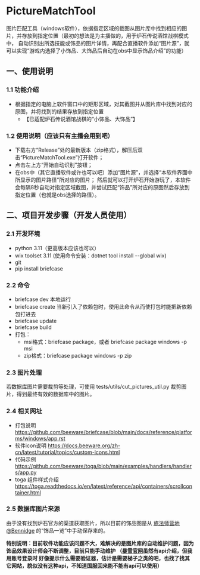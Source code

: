 # PictureMatchTool
图片匹配工具（windows软件），依据指定区域的截图从图片库中找到相应的图片，并存放到指定位置（最初的想法是为主播做的，用于炉石传说酒馆战棋模式中，
自动识别出所选技能或饰品的图片详情，再配合直播软件添加“图片源”，就可以实现“游戏内选择了小饰品、大饰品后自动在obs中显示饰品介绍”的功能）

## 一、使用说明
### 1.1 功能介绍
* 根据指定的电脑上软件窗口中的矩形区域，对其截图并从图片库中找到对应的原图，并将找到的结果存放到指定位置
  - 【已适配炉石传说酒馆战棋的“小饰品、大饰品”】
### 1.2 使用说明（应该只有主播会用到吧）
* 下载右方“Release”处的最新版本（zip格式），解压后双击“PictureMatchTool.exe”打开软件；
* 点击左上方“开始自动识别”按钮；
* 在obs中（其它直播软件或许也可以吧）添加“图片源”，并选择“本软件界面中所显示的图片路径”所对应的图片；
然后就可以打开炉石开始游玩了，本软件会每隔8秒自动对指定区域截图，并尝试匹配“饰品”所对应的原图然后存放到指定位置（也就是obs选择的路径）。

## 二、项目开发步骤（开发人员使用）
### 2.1 开发环境
* python 3.11（更高版本应该也可以）
* wix toolset 3.11 (使用命令安装：dotnet tool install --global wix)
* git
* pip install briefcase
### 2.2 命令
* briefcase dev 本地运行
* briefcase create 当新引入了依赖包时，使用此命令从而使打包时能把新依赖包打进去
* briefcase update
* briefcase build
* 打包：
  - msi格式：briefcase package，或者 briefcase package windows -p msi
  - zip格式：briefcase package windows -p zip

### 2.3 图片处理
若数据库图片需要裁剪等处理，可使用 tests/utils/cut_pictures_util.py 裁剪图片，得到最终有效的数据库中的图片。
### 2.4 相关网址
* 打包说明
https://github.com/beeware/briefcase/blob/main/docs/reference/platforms/windows/app.rst
* 软件icon说明
https://docs.beeware.org/zh-cn/latest/tutorial/topics/custom-icons.html
* 代码示例
https://github.com/beeware/toga/blob/main/examples/handlers/handlers/app.py
* toga 组件样式介绍
https://toga.readthedocs.io/en/latest/reference/api/containers/scrollcontainer.html

### 2.5 数据库图片来源
由于没有找到炉石官方的渠道获取图片，所以目前的饰品图是从 [旅法师营地@Bennidge](https://www.iyingdi.com/tz/people/55547) 的“饰品一览”中手动保存来的。

**特别说明：目前软件功能应该问题不大，难解决的是图片库的自动维护问题，因为饰品效果设计师会不断调整，目前只能手动维护
（[暴雪官网](https://develop.battle.net/documentation/hearthstone/game-data-apis)虽然有api介绍，但我用账号登录时
好像提示什么需要验证器，估计是需要梯子之类的吧，也找了找其它网站，貌似没有这种api，不知道国服回来能不能有api可以使用）**